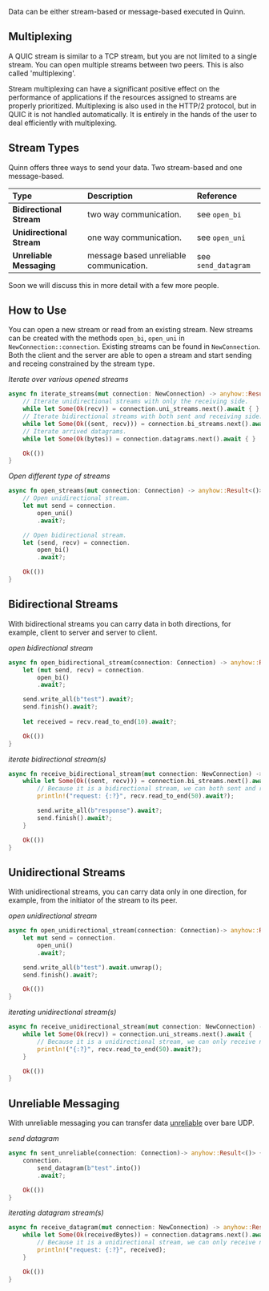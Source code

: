 Data can be either stream-based or message-based executed in Quinn.   

## Multiplexing

A QUIC stream is similar to a TCP stream, but you are not limited to a single stream.
You can open multiple streams between two peers. 
This is also called 'multiplexing'.

Stream multiplexing can have a significant positive effect on the performance of applications if the resources assigned to streams are properly prioritized.
Multiplexing is also used in the HTTP/2 protocol, but in QUIC it is not handled automatically.
It is entirely in the hands of the user to deal efficiently with multiplexing.

## Stream Types

Quinn offers three ways to send your data. 
Two stream-based and one message-based.

| Type | Description | Reference |
| :----- | :----- | :----- |
| **Bidirectional Stream** | two way communication. | see `open_bi` |
| **Unidirectional Stream** | one way communication. | see `open_uni` |
| **Unreliable Messaging** | message based unreliable communication. | see `send_datagram` |

Soon we will discuss this in more detail with a few more people.   

## How to Use

You can open a new stream or read from an existing stream.
New streams can be created with the methods `open_bi`, `open_uni` in `NewConnection::connection`.
Existing streams can be found in `NewConnection`. 
Both the client and the server are able to open a stream and start sending and receing constrained by the stream type. 


*Iterate over various opened streams*

```rust
async fn iterate_streams(mut connection: NewConnection) -> anyhow::Result<()> {
    // Iterate unidirectional streams with only the receiving side.
    while let Some(Ok(recv)) = connection.uni_streams.next().await { }
    // Iterate bidirectional streams with both sent and receiving side.
    while let Some(Ok((sent, recv))) = connection.bi_streams.next().await { }
    // Iterate arrived datagrams.
    while let Some(Ok(bytes)) = connection.datagrams.next().await { }

    Ok(())
}
```

*Open different type of streams*

```rust
async fn open_streams(mut connection: Connection) -> anyhow::Result<()> {
    // Open unidirectional stream.
    let mut send = connection.
        open_uni()
        .await?;

    // Open bidirectional stream.
    let (send, recv) = connection.
        open_bi()
        .await?;

    Ok(())
}
```

## Bidirectional Streams

With bidirectional streams you can carry data in both directions, for example, client to server and server to client.
 
*open bidirectional stream*

```rust
async fn open_bidirectional_stream(connection: Connection) -> anyhow::Result<()> {
    let (mut send, recv) = connection.
        open_bi()
        .await?;

    send.write_all(b"test").await?;
    send.finish().await?;
    
    let received = recv.read_to_end(10).await?;

    Ok(())
}
```

*iterate bidirectional stream(s)*

```rust
async fn receive_bidirectional_stream(mut connection: NewConnection) -> anyhow::Result<()> {
    while let Some(Ok((sent, recv))) = connection.bi_streams.next().await {
        // Because it is a bidirectional stream, we can both sent and recieve.
        println!("request: {:?}", recv.read_to_end(50).await?);

        send.write_all(b"response").await?;
        send.finish().await?;
    }

    Ok(())
}
```

## Unidirectional Streams 

With unidirectional streams, you can carry data only in one direction, for example, from the initiator of the stream to its peer.
    
*open unidirectional stream*

```rust
async fn open_unidirectional_stream(connection: Connection)-> anyhow::Result<()> {
    let mut send = connection.
        open_uni()
        .await?;

    send.write_all(b"test").await.unwrap();
    send.finish().await?;

    Ok(())
}
```

*iterating unidirectional stream(s)*

```rust
async fn receive_unidirectional_stream(mut connection: NewConnection) -> anyhow::Result<()> {
    while let Some(Ok(recv)) = connection.uni_streams.next().await {
        // Because it is a unidirectional stream, we can only receive not sent back.
        println!("{:?}", recv.read_to_end(50).await?);
    }

    Ok(())
}
```

## Unreliable Messaging

With unreliable messaging you can transfer data [unreliable][unreliable] over bare UDP.

*send datagram*

```rust
async fn sent_unreliable(connection: Connection)-> anyhow::Result<()> {
    connection.
        send_datagram(b"test".into())
        .await?;

    Ok(())
}
```

*iterating datagram stream(s)*

```rust
async fn receive_datagram(mut connection: NewConnection) -> anyhow::Result<()> {
    while let Some(Ok(receivedBytes)) = connection.datagrams.next().await {
        // Because it is a unidirectional stream, we can only receive not sent back.
        println!("request: {:?}", received);
    }

    Ok(())
}
```

[unreliable]: ../network-introduction/transport-guarantees.md#unreliable
[connection]: https://docs.rs/quinn/0.6.1/quinn/generic/struct.Connection.html